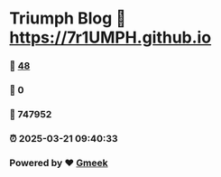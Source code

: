 # Triumph Blog :link: https://7r1UMPH.github.io 
### :page_facing_up: [48](https://7r1UMPH.github.io/tag.html) 
### :speech_balloon: 0 
### :hibiscus: 747952 
### :alarm_clock: 2025-03-21 09:40:33 
### Powered by :heart: [Gmeek](https://github.com/Meekdai/Gmeek)
